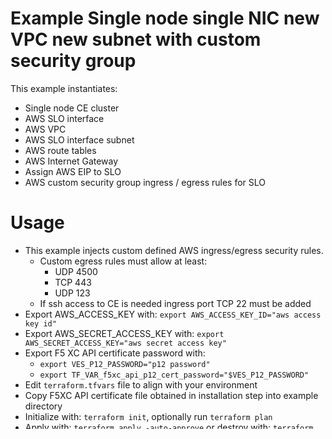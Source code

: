 # Example Single node single NIC new VPC new subnet with custom security group

This example instantiates:

- Single node CE cluster
- AWS SLO interface
- AWS VPC
- AWS SLO interface subnet
- AWS route tables
- AWS Internet Gateway
- Assign AWS EIP to SLO
- AWS custom security group ingress / egress rules for SLO

# Usage

- This example injects custom defined AWS ingress/egress security rules.
  * Custom egress rules must allow at least:
    * UDP 4500
    * TCP 443
    * UDP 123
  * If ssh access to CE is needed ingress port TCP 22 must be added 
- Export AWS_ACCESS_KEY with: `export AWS_ACCESS_KEY_ID="aws access key id"`
- Export AWS_SECRET_ACCESS_KEY with: `export AWS_SECRET_ACCESS_KEY="aws secret access key"`
- Export F5 XC API certificate password with:
    * `export VES_P12_PASSWORD="p12 password"`
    * `export TF_VAR_f5xc_api_p12_cert_password="$VES_P12_PASSWORD"`
- Edit `terraform.tfvars` file to align with your environment
- Copy F5XC API certificate file obtained in installation step into example directory
- Initialize with: `terraform init`, optionally run `terraform plan`
- Apply with: `terraform apply -auto-approve` or destroy with: `terraform destroy -auto-approve`